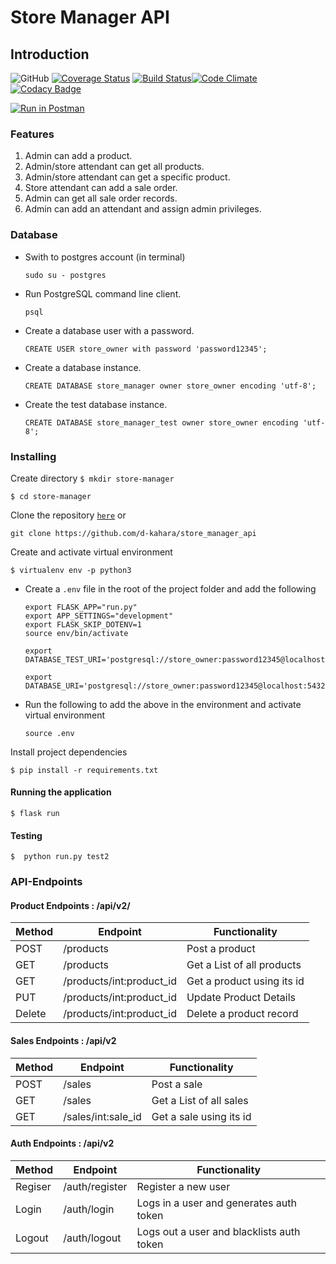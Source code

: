# Store Manager API

## Introduction
![GitHub](https://img.shields.io/github/license/mashape/apistatus.svg)
[![Coverage Status](https://coveralls.io/repos/github/d-kahara/store_manager_api/badge.svg?branch=bg-test-refactor-%23161365564)](https://coveralls.io/github/d-kahara/store_manager_api?branch=bg-test-refactor-%23161365564)
[![Build Status](https://travis-ci.org/d-kahara/store_manager_api.svg?branch=bg-test-refactor-%23161365564)](https://travis-ci.org/d-kahara/store_manager_api)[![Code Climate](https://codeclimate.com/github/codeclimate/codeclimate/badges/gpa.svg)](https://codeclimate.com/github/d-kahara/store_manager_api)
[![Codacy Badge](https://api.codacy.com/project/badge/Grade/65dc0c9d43554d21843a56817fd02525)](https://www.codacy.com/app/d-kahara/store_manager_api?utm_source=github.com&amp;utm_medium=referral&amp;utm_content=d-kahara/store_manager_api&amp;utm_campaign=Badge_Grade)


[![Run in Postman](https://run.pstmn.io/button.svg)](https://app.getpostman.com/run-collection/f20490b7d2ae6b24f453)

### Features

1. Admin can add a product.
2. Admin/store attendant can get all products.
3. Admin/store attendant can get a specific product.
4. Store attendant can add a sale order.
5. Admin can get all sale order records.
6. Admin can add an attendant and assign admin privileges.


### Database
* Swith to postgres account (in terminal)
    ```
    sudo su - postgres
    ```
* Run PostgreSQL command line client.
    ```
    psql
    ```
* Create a database user with a password.
    ```
    CREATE USER store_owner with password 'password12345';
    ```
* Create a database instance.
    ```
    CREATE DATABASE store_manager owner store_owner encoding 'utf-8';
    ```
* Create the test database instance.
    ```
    CREATE DATABASE store_manager_test owner store_owner encoding 'utf-8';
    ```


### Installing

Create directory
```$ mkdir store-manager```

```$ cd store-manager```

Clone the repository [```here```](https://github.com/d-kahara/store_manager_api) or 

``` git clone https://github.com/d-kahara/store_manager_api ```

Create and activate virtual environment

```$ virtualenv env -p python3```


* Create a ```.env```  file in the root of the project folder and add the following
    ```
    export FLASK_APP="run.py"
    export APP_SETTINGS="development"
    export FLASK_SKIP_DOTENV=1  
    source env/bin/activate

    export DATABASE_TEST_URI='postgresql://store_owner:password12345@localhost:5432/store_manager_test'

    export DATABASE_URI='postgresql://store_owner:password12345@localhost:5432/store_manager'

    ```
* Run the following to add the above in the environment and activate virtual environment
    ```
    source .env
    ```



Install project dependencies 


```$ pip install -r requirements.txt```

#### Running the application

```$ flask run```



#### Testing

```$  python run.py test2```



### API-Endpoints

#### Product Endpoints : /api/v2/

Method | Endpoint | Functionality
--- | --- | ---
POST | /products | Post a product
GET | /products | Get a List of all products
GET | /products/int:product_id | Get a product using its id
PUT | /products/int:product_id | Update Product Details
Delete  | /products/int:product_id  | Delete a product record 

#### Sales Endpoints : /api/v2
Method | Endpoint | Functionality
--- | --- | ---
POST | /sales | Post a sale
GET | /sales | Get a List of all sales
GET | /sales/int:sale_id | Get a sale using its id

#### Auth Endpoints : /api/v2
Method | Endpoint | Functionality
--- | --- | ---
Regiser | /auth/register | Register a new user
Login | /auth/login | Logs in a user and generates auth token
Logout | /auth/logout | Logs out a user and blacklists auth token
